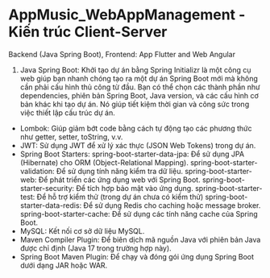 # AppMusic_WebAppManagement - Kiến trúc Client-Server
Backend (Java Spring Boot), Frontend: App Flutter and Web Angular
1. Java Spring Boot: Khởi tạo dự án bằng Spring Initializr là một công cụ web giúp bạn nhanh chóng tạo ra một dự án Spring Boot mới mà không cần phải cấu hình thủ công từ đầu. Bạn có thể chọn các thành phần như dependencies, phiên bản Spring Boot, Java version, và các cấu hình cơ bản khác khi tạo dự án. Nó giúp tiết kiệm thời gian và công sức trong việc thiết lập cấu trúc dự án.
- Lombok: Giúp giảm bớt code bằng cách tự động tạo các phương thức như getter, setter, toString, v.v.
- JWT: Sử dụng JWT để xử lý xác thực (JSON Web Tokens) trong dự án.
- Spring Boot Starters:
  spring-boot-starter-data-jpa: Để sử dụng JPA (Hibernate) cho ORM (Object-Relational Mapping).
  spring-boot-starter-validation: Để sử dụng tính năng kiểm tra dữ liệu.
  spring-boot-starter-web: Để phát triển các ứng dụng web với Spring Boot.
  spring-boot-starter-security: Để tích hợp bảo mật vào ứng dụng.
  spring-boot-starter-test: Để hỗ trợ kiểm thử (trong dự án chưa có kiểm thử)
  spring-boot-starter-data-redis: Để sử dụng Redis cho caching hoặc message broker.
  spring-boot-starter-cache: Để sử dụng các tính năng cache của Spring Boot.
- MySQL: Kết nối cơ sở dữ liệu MySQL.
- Maven Compiler Plugin: Để biên dịch mã nguồn Java với phiên bản Java được chỉ định (Java 17 trong trường hợp này).
- Spring Boot Maven Plugin: Để chạy và đóng gói ứng dụng Spring Boot dưới dạng JAR hoặc WAR.
